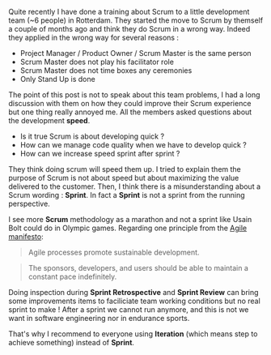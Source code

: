 <!-- 
.. title: Scrum thoughts & Applications
.. slug: scrum_thoughts
.. date: 2016-09-01 00:00:00 UTC
.. tags: scrum, agile, scrum practices, agile manifesto
.. link:
.. category: agile
.. description: Various thoughts about Scrum and hisapplications. Scrum Sprint wording.
.. type: text
-->


Quite recently I have done a training about Scrum to a little development team (~6 people) in Rotterdam. They started the move to Scrum by themself a couple of months ago and think they do Scrum in a wrong way. Indeed they applied in the wrong way for several reasons :
<!-- TEASER_END -->

 * Project Manager / Product Owner / Scrum Master is the same person
 * Scrum Master does not play his facilitator role
 * Scrum Master does not time boxes any ceremonies
 * Only Stand Up is done

The point of this post is not to speak about this team problems, I had a long discussion with them on how they could improve their Scrum experience but one thing really annoyed me.
All the members asked questions about the development **speed**.

 * Is it true Scrum is about developing quick ?
 * How can we manage code quality when we have to develop quick ?
 * How can we increase speed sprint after sprint ?

They think doing scrum will speed them up. I tried to explain them the purpose of Scrum is not about speed but about maximizing the value delivered to the customer. Then, I think there is a misunderstanding about a Scrum wording : **Sprint**. In fact a **Sprint** is not a sprint from the running perspective.

I see more **Scrum** methodology as a marathon and not a sprint like Usain Bolt could do in Olympic games. Regarding one principle from the [Agile manifesto][1]:

>Agile processes promote sustainable development.

>The sponsors, developers, and users should be able to maintain a constant pace indefinitely.

Doing inspection during **Sprint Retrospective** and **Sprint Review** can bring some improvements items to faciliciate team working conditions but no real sprint to make ! After a sprint we cannot run anymore, and this is not we want in software engineering nor in endurance sports.

That's why I recommend to everyone using **Iteration** (which means step to achieve something) instead of **Sprint**.

[1]: http://agilemanifesto.org/principles.html